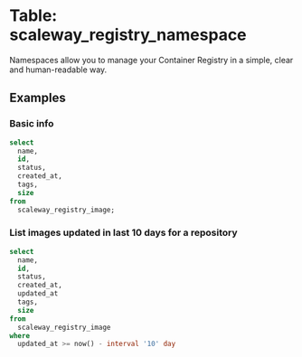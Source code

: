 # Table: scaleway_registry_namespace

Namespaces allow you to manage your Container Registry in a simple, clear and human-readable way.

## Examples

### Basic info

```sql
select
  name,
  id,
  status,
  created_at,
  tags,
  size
from
  scaleway_registry_image;
```

### List images updated in last 10 days for a repository

```sql
select
  name,
  id,
  status,
  created_at,
  updated_at
  tags,
  size
from
  scaleway_registry_image
where
  updated_at >= now() - interval '10' day
```
